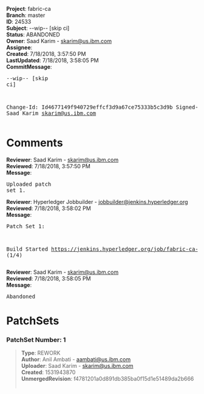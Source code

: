 <strong>Project</strong>: fabric-ca<br><strong>Branch</strong>: master<br><strong>ID</strong>: 24533<br><strong>Subject</strong>: --wip-- [skip ci]<br><strong>Status</strong>: ABANDONED<br><strong>Owner</strong>: Saad Karim - skarim@us.ibm.com<br><strong>Assignee</strong>:<br><strong>Created</strong>: 7/18/2018, 3:57:50 PM<br><strong>LastUpdated</strong>: 7/18/2018, 3:58:05 PM<br><strong>CommitMessage</strong>:<br><pre>--wip-- [skip ci]

Change-Id: Id4677149f940729effcf3d9a67ce75333b5c3d9b
Signed-off-by: Saad Karim <skarim@us.ibm.com>
</pre><h1>Comments</h1><strong>Reviewer</strong>: Saad Karim - skarim@us.ibm.com<br><strong>Reviewed</strong>: 7/18/2018, 3:57:50 PM<br><strong>Message</strong>: <pre>Uploaded patch set 1.</pre><strong>Reviewer</strong>: Hyperledger Jobbuilder - jobbuilder@jenkins.hyperledger.org<br><strong>Reviewed</strong>: 7/18/2018, 3:58:02 PM<br><strong>Message</strong>: <pre>Patch Set 1:

Build Started https://jenkins.hyperledger.org/job/fabric-ca-verify-s390x/3371/ (1/4)</pre><strong>Reviewer</strong>: Saad Karim - skarim@us.ibm.com<br><strong>Reviewed</strong>: 7/18/2018, 3:58:05 PM<br><strong>Message</strong>: <pre>Abandoned</pre><h1>PatchSets</h1><h3>PatchSet Number: 1</h3><blockquote><strong>Type</strong>: REWORK<br><strong>Author</strong>: Anil Ambati - aambati@us.ibm.com<br><strong>Uploader</strong>: Saad Karim - skarim@us.ibm.com<br><strong>Created</strong>: 1531943870<br><strong>UnmergedRevision</strong>: f4781201a0d891db385ba0f15d1e51489da2b666<br><br></blockquote>